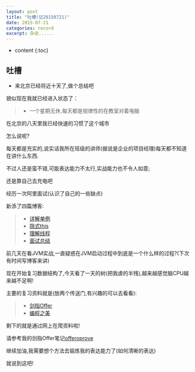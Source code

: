 ```yaml
---
layout: post
title: "吐槽(记20150721)"
date: 2015-07-21
categories: record
excerpt: 杂谈......
---
```


* content
{:toc}

## 吐槽

* 来北京已经将近十天了,做个总结吧

貌似现在我就已经进入状态了：

> * 一个星期无休,每天都是规律性的在教室对着电脑

在北京的八天里我已经快速的习惯了这个城市

怎么说呢?

每天都是充实的,说实话我所在班级的讲师(据说是企业的项目经理)每天都不知道在讲什么东西.

不过人还是蛮不错,可能表达能力不太行,实战能力也不令人如意;

还是靠自己去充电吧

经历一次阿里面试(认识了自己的一些缺点)

新添了四篇博客:

> * [详解单例](http://xiaohuishu.net/2015/07/20/%E8%AF%A6%E8%A7%A3%E5%8D%95%E4%BE%8B/)
> * [隐式this](http://xiaohuishu.net/2015/07/19/Java%E4%B8%AD%E7%9A%84%E9%9A%90%E5%BC%8F%22this%22%E4%BC%A0%E9%80%92%E9%97%AE%E9%A2%98/)
> * [理解线程](http://xiaohuishu.net/2015/07/16/%E6%80%8E%E6%A0%B7%E7%90%86%E8%A7%A3%E7%BA%BF%E7%A8%8B/)
> * [面试总结](http://xiaohuishu.net/2015/07/12/%E8%AE%B0%E9%98%BF%E9%87%8C%E7%94%B5%E9%9D%A2%E6%80%BB%E7%BB%93/)

前几天在看JVM实战,一直疑惑在JVM启动过程中到底是一个什么样的过程?(下次有时间写博客来讲)

现在开始复习数据结构了,今天看了一天的树(把我虐的半残),越来越感觉脑CPU越来越不足啊!

主要的复习资料就是(放两个传送门,有兴趣的可以去看看):

> * [剑指Offer](http://book.douban.com/subject/6966465/)
> * [编程之美](http://book.douban.com/subject/3004255/)

剩下的就是通过网上在爬资料啦!

请参考我的剑指Offer笔记[offeroprove](https://github.com/xiaohuishu/offertoprove/tree/master/src/cn/march/algo)

继续加油,我需要想个方法去锻炼我的表达能力了(如何清晰的表达)

就说到这吧!
